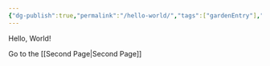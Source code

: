 ```yaml
---
{"dg-publish":true,"permalink":"/hello-world/","tags":["gardenEntry"],"created":"2023-03-29T18:37:42.954-05:00","updated":"2023-03-29T19:08:22.725-05:00"}
---
```



Hello, World!

Go to the [[Second Page\|Second Page]]
